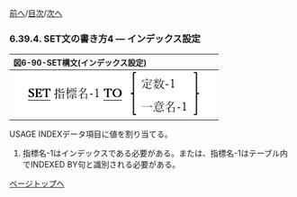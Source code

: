 <!--navi start1-->
[前へ](6-39-3.md)/[目次](https://opensourcecobol.github.io/markdown/TOC.html)/[次へ](6-39-5.md)
<!--navi end1-->
### 6.39.4. SET文の書き方4 ― インデックス設定

|図6-90-SET構文(インデックス設定)|
|:--|
|![alt text](Image/6-90.png)|

USAGE INDEXデータ項目に値を割り当てる。

1. 指標名-1はインデックスである必要がある。または、指標名-1はテーブル内でINDEXED BY句と識別される必要がある。

<!--navi start2-->

[ページトップへ](6-39-4.md)
<!--navi end2-->
